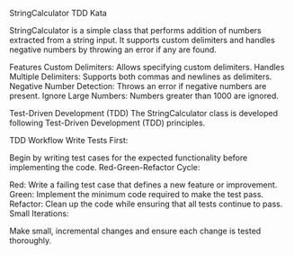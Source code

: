 StringCalculator TDD Kata

StringCalculator is a simple class that performs addition of numbers extracted from a string input. It supports custom delimiters and handles negative numbers by throwing an error if any are found.

Features
Custom Delimiters: Allows specifying custom delimiters.
Handles Multiple Delimiters: Supports both commas and newlines as delimiters.
Negative Number Detection: Throws an error if negative numbers are present.
Ignore Large Numbers: Numbers greater than 1000 are ignored.



Test-Driven Development (TDD)
The StringCalculator class is developed following Test-Driven Development (TDD) principles.

TDD Workflow
Write Tests First:

Begin by writing test cases for the expected functionality before implementing the code.
Red-Green-Refactor Cycle:

Red: Write a failing test case that defines a new feature or improvement.
Green: Implement the minimum code required to make the test pass.
Refactor: Clean up the code while ensuring that all tests continue to pass.
Small Iterations:

Make small, incremental changes and ensure each change is tested thoroughly.
